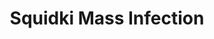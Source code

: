 ---
slug: squidki-mass-infection
title: Squidki Mass Infection
description: "Squidki Mass Infection is an exciting online game. Play for free directly in your browser!"
icon: /images/new_mods/Sprunki Mass Infection.png
url: https://wowtbc.net/sprunkin/mass-infection/index.html
previewImage: /images/new_mods/Sprunki Mass Infection.png
type: new mods

# SEO配置
seo:
  title: "Squidki Mass Infection - Play Free Online Game | Fun Browser Games"
  description: "Squidki Mass Infection - Play this fun online game for free in your browser. No download required!"
  ogImage: "/images/new_mods/Sprunki Mass Infection.png"
  keywords: "squidki-mass-infection, online game, browser game, free game, new mods game, play online"

videoUrls:
  - https://www.youtube.com/embed/example1
  - https://www.youtube.com/embed/example2

whyPlay:
  title: "Why Play Squidki Mass Infection?"
  items:
    - "Immersive Gameplay: Squidki Mass Infection offers an engaging and immersive gaming experience that will keep you entertained for hours"
    - "Challenging Levels: Test your skills with increasingly difficult challenges and obstacles"
    - "Beautiful Graphics: Enjoy stunning visuals and smooth animations that bring the game world to life"
    - "Regular Updates: New content and features are added regularly to keep the game fresh and exciting"
    - "Free to Play: Experience all the fun without spending a penny"
    - "Community Features: Connect with other players, share strategies, and compete for high scores"
    - "Cross-Platform: Play on any device with a web browser, no downloads required"

features:
  title: "Key Features of Squidki Mass Infection"
  image: "/images/new_mods/Sprunki Mass Infection.png"
  items:
    - "Intuitive Controls: Easy to learn controls make Squidki Mass Infection accessible for players of all skill levels"
    - "Multiple Game Modes: Enjoy various gameplay options that provide different challenges and experiences"
    - "Character Customization: Personalize your gaming experience with unique characters and items"
    - "Achievement System: Complete special tasks to earn rewards and recognition"
    - "Leaderboards: Compete with players worldwide and see who can achieve the highest scores"

characteristics:
  title: "Game Characteristics"
  image: "/images/new_mods/Sprunki Mass Infection.png"
  items:
    - "Genre: New mods game with elements of strategy and skill"
    - "Difficulty: Suitable for both casual gamers and those seeking a challenge"
    - "Play Time: Quick sessions or extended gameplay, depending on your preference"
    - "Art Style: Vibrant and engaging visuals that enhance the gaming experience"
    - "Sound Design: Immersive audio that complements the gameplay perfectly"

info: "Squidki Mass Infection is an exciting online game that offers players a unique and engaging gaming experience. With its intuitive controls, stunning visuals, and challenging gameplay, Squidki Mass Infection provides hours of entertainment for players of all ages and skill levels. Whether you're looking for a quick gaming session during a break or an extended play session, Squidki Mass Infection delivers an immersive experience that will keep you coming back for more. The game features multiple levels of increasing difficulty, ensuring that players are constantly challenged as they progress. With regular updates adding new content and features, Squidki Mass Infection remains fresh and exciting, providing endless entertainment options for its growing community of players."

howToPlayIntro: "Welcome to Squidki Mass Infection! This guide will walk you through the basics and help you master the game. Whether you're a beginner or looking to improve your skills, these tips and instructions will enhance your gaming experience."

howToPlaySteps:
  - title: "Getting Started"
    description: "Begin your Squidki Mass Infection adventure by familiarizing yourself with the controls. Use your keyboard or mouse to navigate through the game interface. The tutorial will guide you through the basic mechanics and help you understand the objectives."
  - title: "Understanding the Objectives"
    description: "In Squidki Mass Infection, your main goal is to progress through levels by completing specific objectives. Each level presents unique challenges that require different strategies and approaches."
  - title: "Mastering the Controls"
    description: "Practice using the controls to improve your precision and reaction time. Squidki Mass Infection requires quick reflexes and strategic thinking to overcome obstacles and defeat opponents."
  - title: "Utilizing Power-ups"
    description: "Collect power-ups throughout the game to enhance your abilities and overcome difficult challenges. Each power-up offers unique advantages that can be crucial for success."
  - title: "Developing Strategies"
    description: "As you progress in Squidki Mass Infection, develop effective strategies for different scenarios. Analyze patterns, anticipate challenges, and adapt your approach to maximize your performance."

faq:
  title: "Frequently Asked Questions about Squidki Mass Infection"
  items:
    - question: "Is Squidki Mass Infection free to play?"
      answer: "Yes, Squidki Mass Infection is completely free to play directly in your web browser. No downloads or purchases are required to enjoy the full game experience."
    - question: "Can I play Squidki Mass Infection on mobile devices?"
      answer: "Yes, Squidki Mass Infection is optimized for both desktop and mobile play. You can enjoy the game on any device with a web browser and internet connection."
    - question: "Are there any in-game purchases?"
      answer: "While Squidki Mass Infection is free to play, there may be optional in-game purchases available for cosmetic items or additional features that don't affect core gameplay."
    - question: "How often is Squidki Mass Infection updated?"
      answer: "The developers regularly update Squidki Mass Infection with new content, features, and improvements based on player feedback and game performance."
    - question: "Can I play Squidki Mass Infection offline?"
      answer: "Currently, Squidki Mass Infection requires an internet connection to play as it's a browser-based online game."
    - question: "Is Squidki Mass Infection suitable for children?"
      answer: "Yes, Squidki Mass Infection is designed to be family-friendly and suitable for players of all ages."
    - question: "How do I report bugs or issues?"
      answer: "If you encounter any problems while playing Squidki Mass Infection, you can report them through the game's support page or contact the developers directly through their website."
    - question: "Still Have Questions?"
      answer: "If you have additional questions about Squidki Mass Infection that aren't covered in this FAQ, please visit our support center or contact our customer service team for assistance."
---